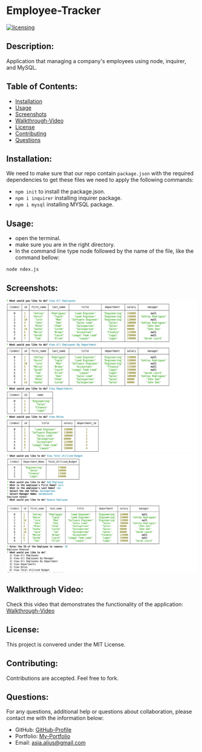 # Employee-Tracker
[![licensing](https://img.shields.io/badge/license-MIT-brightgreen)](https://docs.github.com/en/github/creating-cloning-and-archiving-repositories/licensing-a-repository#searching-github-by-license-type)

## Description:
Application that managing a company's employees using node, inquirer, and MySQL.

  ## Table of Contents:
  * [Installation](#installation)
  * [Usage](#usage)
  * [Screenshots](#screenshots)
  * [Walkthrough-Video](#walkthrough-video)
  * [License](#license)
  * [Contributing](#contributing)
  * [Questions](#questions)
  
  ## Installation:
  We need to make sure that our repo contain `package.json` with the required dependencies to get these files we need to apply the following commands:
  * ``` npm init ``` to install the package.json.
  * ``` npm i inquirer ``` installing inquirer package.
  * ``` npm i mysql ``` installing MYSQL package.

  ## Usage:
  * open the terminal.
  * make sure you are in the right directory.
  * In the command line type node followed by the name of the file, like the command bellow: 

  ```
  node ndex.js  
  ```
  
  ## Screenshots:
  ![ET1](./assets/images/eT1.png)
  ![ET2](./assets/images/eT2.png)

  ## Walkthrough Video:
  Check this video that demonstrates the functionality of the application:<br />
   [Walkthrough-Video](https://drive.google.com/file/d/1cFnugkLNNihfV9ACVHNpJ1FaNWGIm1Ut/view?usp=sharing)
  
  
  ## License:
  This project is convered under the MIT License.

  ## Contributing:
  Contributions are accepted. Feel free to fork.
 

  ## Questions:
  For any questions, additional help or questions about collaboration, please contact me with the information below:
 
  * GitHub: [GitHub-Profile](https://github.com/asia-codeing)
  * Portfolio: [My-Portfolio](https://asia-codeing.github.io/my-Portfolio/)
  * Email: asia.alius@gmail.com